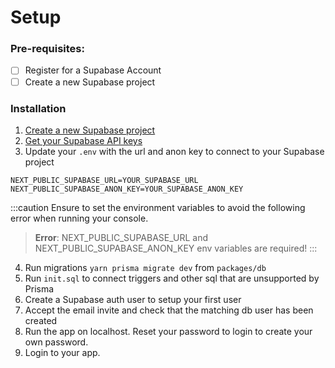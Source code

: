 # Setup

### Pre-requisites:

- [ ] Register for a Supabase Account
- [ ] Create a new Supabase project

### Installation
1. [Create a new Supabase project](https://supabase.com/docs/guides/getting-started/tutorials/with-nextjs#create-a-project)
2. [Get your Supabase API keys](https://supabase.com/docs/guides/getting-started/tutorials/with-nextjs#get-the-api-keys)
3. Update your `.env` with the url and anon key to connect to your Supabase project
```
NEXT_PUBLIC_SUPABASE_URL=YOUR_SUPABASE_URL
NEXT_PUBLIC_SUPABASE_ANON_KEY=YOUR_SUPABASE_ANON_KEY
```
:::caution
Ensure to set the environment variables to avoid the following error when running your console.
> **Error**: NEXT_PUBLIC_SUPABASE_URL and NEXT_PUBLIC_SUPABASE_ANON_KEY env variables are required!
:::

4. Run migrations `yarn prisma migrate dev` from `packages/db`
5. Run `init.sql` to connect triggers and other sql that are unsupported by Prisma
6. Create a Supabase auth user to setup your first user
7. Accept the email invite and check that the matching db user has been created
8. Run the app on localhost. Reset your password to login to create your own password.
9. Login to your app.



